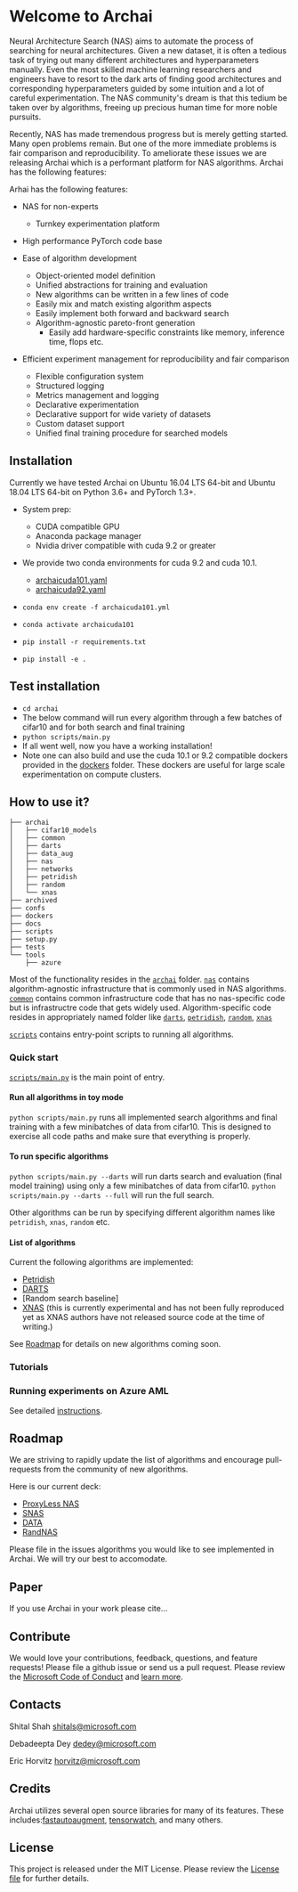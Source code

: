 # Welcome to Archai

Neural Architecture Search (NAS) aims to automate the process of searching for neural architectures.
Given a new dataset, it is often a tedious task of trying out many different architectures and
hyperparameters manually. Even the most skilled machine learning researchers and engineers have to
resort to the dark arts of finding good architectures and corresponding hyperparameters guided by some
intuition and a lot of careful experimentation. The NAS community's dream is that this tedium be taken
over by algorithms, freeing up precious human time for more noble pursuits.

Recently, NAS has made tremendous progress but is merely getting started. Many open problems remain.
But one of the more immediate problems is fair comparison and reproducibility. To ameliorate these
issues we are releasing Archai which is a performant platform for NAS algorithms. Archai has the following features:

Arhai has the following features:

* NAS for non-experts
    * Turnkey experimentation platform
* High performance PyTorch code base
* Ease of algorithm development
    * Object-oriented model definition
    * Unified abstractions for training and evaluation
    * New algorithms can be written in a few lines of code
    * Easily mix and match existing algorithm aspects
    * Easily implement both forward and backward search
    * Algorithm-agnostic pareto-front generation
        * Easily add hardware-specific constraints like memory, inference time, flops etc.

* Efficient experiment management for reproducibility and fair comparison
    * Flexible configuration system
    * Structured logging
    * Metrics management and logging
    * Declarative experimentation
    * Declarative support for wide variety of datasets
    * Custom dataset support
    * Unified final training procedure for searched models

## Installation

Currently we have tested Archai on Ubuntu 16.04 LTS 64-bit and Ubuntu 18.04 LTS 64-bit on
Python 3.6+ and PyTorch 1.3+.

* System prep:
    * CUDA compatible GPU
    * Anaconda package manager
    * Nvidia driver compatible with cuda 9.2 or greater
* We provide two conda environments for cuda 9.2 and cuda 10.1.
    * [archaicuda101.yaml](dockers/docker-cuda-10-1/archaicuda101.yml)
    * [archaicuda92.yaml](dockers/docker-cuda-9-2/archaicuda92.yml)

* `conda env create -f archaicuda101.yml`
* `conda activate archaicuda101`
* `pip install -r requirements.txt`
* `pip install -e .`

## Test installation

* `cd archai`
* The below command will run every algorithm through a few batches of cifar10
  and for both search and final training
* `python scripts/main.py`
* If all went well, now you have a working installation!
* Note one can also build and use the cuda 10.1 or 9.2 compatible dockers
  provided in the [dockers](dockers) folder. These dockers are useful
  for large scale experimentation on compute clusters.


## How to use it?

```
├── archai
│   ├── cifar10_models
│   ├── common
│   ├── darts
│   ├── data_aug
│   ├── nas
│   ├── networks
│   ├── petridish
│   ├── random
│   └── xnas
├── archived
├── confs
├── dockers
├── docs
├── scripts
├── setup.py
├── tests
└── tools
    ├── azure
```

Most of the functionality resides in the [`archai`](archai/) folder.
[`nas`](archai/nas) contains algorithm-agnostic infrastructure
that is commonly used in NAS algorithms. [`common`](archai/common) contains
common infrastructure code that has no nas-specific code but is infrastructre
code that gets widely used.
Algorithm-specific code resides in appropriately named folder like [`darts`](archai/nas/darts),
[`petridish`](archai/nas/petridish), [`random`](archai/nas/random),
[`xnas`](archai/nas/xnas)

[`scripts`](archai/scripts) contains entry-point scripts to running all algorithms.

### Quick start

[`scripts/main.py`](archai/scripts/main.py) is the main point of entry.

#### Run all algorithms in toy mode

`python scripts/main.py` runs all implemented search algorithms and final training
with a few minibatches of data from cifar10. This is designed to exercise all
code paths and make sure that everything is properly.

#### To run specific algorithms

`python scripts/main.py --darts` will run darts search and evaluation (final model training) using only a few minibatches of data from cifar10.
`python scripts/main.py --darts --full` will run the full search.

Other algorithms can be run by specifying different algorithm names like `petridish`, `xnas`, `random` etc.

#### List of algorithms

Current the following algorithms are implemented:

* [Petridish](https://papers.nips.cc/paper/9202-efficient-forward-architecture-search.pdf)
* [DARTS](https://deepmind.com/research/publications/darts-differentiable-architecture-search)
* [Random search baseline]
* [XNAS](http://papers.nips.cc/paper/8472-xnas-neural-architecture-search-with-expert-advice.pdf) (this is currently experimental and has not been fully reproduced yet as XNAS authors have not released source code at the time of writing.)

See [Roadmap](#roadmap) for details on new algorithms coming soon.

### Tutorials

### Running experiments on Azure AML

See detailed [instructions](tools/azure/README.md).

## Roadmap

We are striving to rapidly update the list of algorithms and encourage pull-requests from the community
of new algorithms.

Here is our current deck:

* [ProxyLess NAS](https://arxiv.org/abs/1812.00332)
* [SNAS](https://arxiv.org/abs/1812.09926)
* [DATA](http://papers.nips.cc/paper/8374-data-differentiable-architecture-approximation.pdf)
* [RandNAS](https://liamcli.com/assets/pdf/randnas_arxiv.pdf)

Please file in the issues algorithms you would like to see implemented in Archai. We will try our best to accomodate.

## Paper
If you use Archai in your work please cite...

## Contribute

We would love your contributions, feedback, questions, and feature requests! Please file a github issue or send us a pull request. Please review the [Microsoft Code of Conduct](https://opensource.microsoft.com/codeofconduct/) and [learn more](CONTRIBUTING.md).

## Contacts

Shital Shah shitals@microsoft.com

Debadeepta Dey dedey@microsoft.com

Eric Horvitz horvitz@microsoft.com

## Credits

Archai utilizes several open source libraries for many of its features. These includes:[fastautoaugment](https://github.com/kakaobrain/fast-autoaugment), [tensorwatch](https://github.com/microsoft/tensorwatch), and many others.

## License
This project is released under the MIT License. Please review the [License file](LICENSE.txt) for further details.


